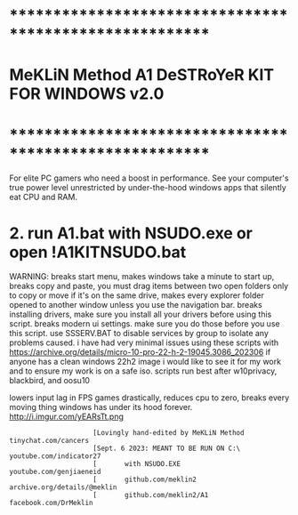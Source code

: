 #                *******************************************************
#                 MeKLiN Method A1 DeSTRoYeR KIT FOR WINDOWS v2.0 
#                *******************************************************
For elite PC gamers who need a boost in performance. See your computer's true power level unrestricted by under-the-hood windows apps that silently eat CPU and RAM.

# 2. run A1.bat with NSUDO.exe or open !A1KITNSUDO.bat

WARNING: breaks start menu, makes windows take a minute to start up, breaks copy and paste, you must drag items between two open folders only to copy or move if it's on the same drive, makes every explorer folder opened to another window unless you use the navigation bar. breaks installing drivers, make sure you install all your drivers before using this script. breaks modern ui settings. make sure you do those before you use this script. use SSSERV.BAT to disable services by group to isolate any problems caused. i have had very minimal issues using these scripts with https://archive.org/details/micro-10-pro-22-h-2-19045.3086_202306 if anyone has a clean windows 22h2 image i would like to see it for my work and to ensure my work is on a safe iso. scripts run best after w10privacy, blackbird, and oosu10

lowers input lag in FPS games drastically, reduces cpu to zero, breaks every moving thing windows has under its hood forever.
http://i.imgur.com/yEARsTt.png

                         [Lovingly hand-edited by MeKLiN Method  tinychat.com/cancers
                         [Sept. 6 2023: MEANT TO BE RUN ON C:\   youtube.com/indicator27
                         [       with NSUDO.EXE                  youtube.com/genjiaeneid
                         [       github.com/meklin2              archive.org/details/@meklin
                         [       github.com/meklin2/A1           facebook.com/DrMeklin

